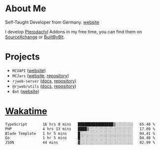 # About Me

Self-Taught Developer from Germany. [website](https://rjansen.dev)

I develop [Pterodactyl](https://pterodactyl.io) Addons in my free time, you can find
them on [SourceXchange](https://www.sourcexchange.net/teams/356/profile) or [BuiltByBit](https://builtbybit.com/search/3078009).

# Projects

- `MCVAPI` ([website](https://versions.mcjars.app))
- `MCJars` ([website](https://mcjars.app), [repository](https://github.com/0x7d8/mcjar))
- `rjweb-server` ([docs](https://server.rjweb.dev), [repository](https://github.com/0x7d8/NPM_WEB-SERVER))
- `@rjweb/utils` ([docs](https://utils.rjweb.dev), [repository](https://github.com/0x7d8/rjweb-utils))
- `Bot` ([website](https://bot.rjns.dev))

# [Wakatime](https://wakatime.com/@0x7d8)

<!--START_SECTION:waka-->

```txt
TypeScript       16 hrs 8 mins   ████████████████▒░░░░░░░░   65.40 %
PHP              4 hrs 13 mins   ████▒░░░░░░░░░░░░░░░░░░░░   17.09 %
Blade Template   1 hr 5 mins     █░░░░░░░░░░░░░░░░░░░░░░░░   04.41 %
Go               1 hr 5 mins     █░░░░░░░░░░░░░░░░░░░░░░░░   04.40 %
JSON             44 mins         ▓░░░░░░░░░░░░░░░░░░░░░░░░   02.99 %
```

<!--END_SECTION:waka-->
